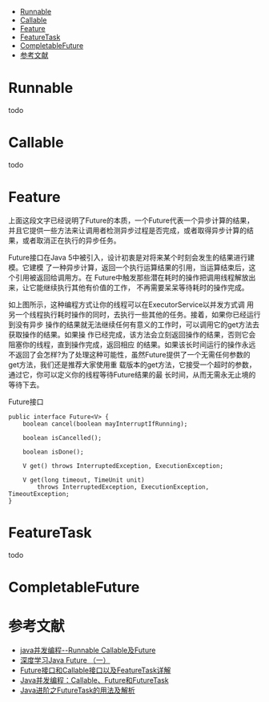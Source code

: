 
<!-- @import "[TOC]" {cmd="toc" depthFrom=1 depthTo=6 orderedList=false} -->

<!-- code_chunk_output -->

- [Runnable](#runnable)
- [Callable](#callable)
- [Feature](#feature)
- [FeatureTask](#featuretask)
- [CompletableFuture](#completablefuture)
- [参考文献](#参考文献)

<!-- /code_chunk_output -->


# Runnable

todo 

# Callable

todo 

# Feature

上面这段文字已经说明了Future的本质，一个Future代表一个异步计算的结果，并且它提供一些方法来让调用者检测异步过程是否完成，或者取得异步计算的结果，或者取消正在执行的异步任务。

Future接口在Java 5中被引入，设计初衷是对将来某个时刻会发生的结果进行建模。它建模 了一种异步计算，返回一个执行运算结果的引用，当运算结束后，这个引用被返回给调用方。在 Future中触发那些潜在耗时的操作把调用线程解放出来，让它能继续执行其他有价值的工作， 不再需要呆呆等待耗时的操作完成。

如上图所示，这种编程方式让你的线程可以在ExecutorService以并发方式调 用另一个线程执行耗时操作的同时，去执行一些其他的任务。接着，如果你已经运行到没有异步 操作的结果就无法继续任何有意义的工作时，可以调用它的get方法去获取操作的结果。如果操 作已经完成，该方法会立刻返回操作的结果，否则它会阻塞你的线程，直到操作完成，返回相应 的结果。如果该长时间运行的操作永远不返回了会怎样?为了处理这种可能性，虽然Future提供了一个无需任何参数的get方法，我们还是推荐大家使用重 载版本的get方法，它接受一个超时的参数，通过它，你可以定义你的线程等待Future结果的最 长时间，从而无需永无止境的等待下去。


Future接口

```
public interface Future<V> {
    boolean cancel(boolean mayInterruptIfRunning);

    boolean isCancelled();

    boolean isDone();

    V get() throws InterruptedException, ExecutionException;
   
    V get(long timeout, TimeUnit unit)
        throws InterruptedException, ExecutionException, TimeoutException;
}
```
# FeatureTask

todo

# CompletableFuture




# 参考文献

- [java并发编程--Runnable Callable及Future](https://www.cnblogs.com/MOBIN/p/6185387.html)
- [深度学习Java Future （一）](https://www.jianshu.com/p/bce9301f1adb)
- [Future接口和Callable接口以及FeatureTask详解](https://www.cnblogs.com/cuimiemie/p/6445154.html)
- [Java并发编程：Callable、Future和FutureTask](https://www.cnblogs.com/dolphin0520/p/3949310.html)
- [Java进阶之FutureTask的用法及解析](https://blog.csdn.net/chenliguan/article/details/54345993)


